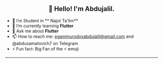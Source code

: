 <h2 align="center">👋 Hello! I'm Abdujalil.</h2>



- 🔭 I’m Student in ** Najot Ta'lim**
- 🌱 I’m currently learning **Flutter**
- 💬 Ask me about **Flutter**
- 📫 How to reach me: egammurodovabdujalil@gmail.com and @abdusamatovich7 on Telegram
- ⚡ Fun fact: Big Fan of the :zap: emoji

-------


